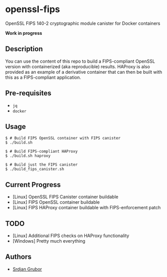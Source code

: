 # openssl-fips

OpenSSL FIPS 140-2 cryptographic module canister for Docker containers

**Work in progress**

## Description

You can use the content of this repo to build a FIPS-compliant OpenSSL
version with containerized (aka reproducible) results. HAProxy is also
provided as an example of a derivative container that can then be built
with this as a FIPS-compliant application.

## Pre-requisites

- `jq`
- `docker`

## Usage

```sh-session
$ # Build FIPS OpenSSL container with FIPS canister
$ ./build.sh

$ # Build FIPS-compliant HAProxy
$ ./build.sh haproxy

$ # Build just the FIPS canister
$ ./build_fips_canister.sh
```

## Current Progress

- [Linux] OpenSSL FIPS Canister container buildable
- [Linux] FIPS OpenSSL container buildable
- [Linux] FIPS HAProxy container buildable with FIPS-enforcement patch

## TODO

- [Linux] Additional FIPS checks on HAProxy functionality
- [Windows] Pretty much everything

## Authors

- [Srdjan Grubor](https://github.com/sgnn7)
